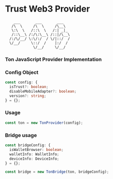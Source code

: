 # Trust Web3 Provider

```
    ___       ___       ___
   /\  \     /\  \     /\__\
   \:\  \   /::\  \   /:| _|_
   /::\__\ /:/\:\__\ /::|/\__\
  /:/\/__/ \:\/:/  / \/|::/  /
  \/__/     \::/  /    |:/  /
             \/__/     \/__/
```

### Ton JavaScript Provider Implementation

### Config Object

```typescript
const config: {
  isTrust?: boolean;
  disableMobileAdapter?: boolean;
  version?: string;
} = {};
```

### Usage

```typescript
const ton = new TonProvider(config);
```

### Bridge usage

```typescript
const bridgeConfig: {
  isWalletBrowser: boolean;
  walletInfo: WalletInfo;
  deviceInfo: DeviceInfo;
} = {};

const bridge = new TonBridge(ton, bridgeConfig);
```
